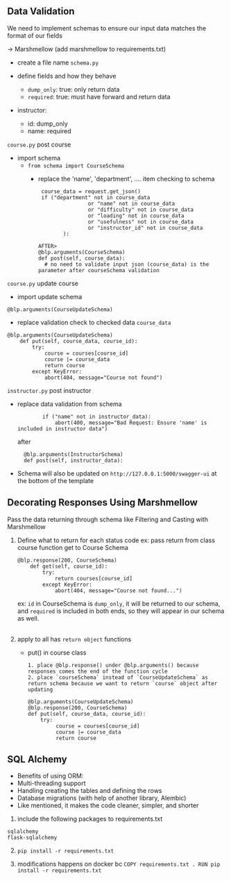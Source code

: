 ## Data Validation
We need to implement schemas to ensure our input data matches the format of our fields

-> Marshmellow (add marshmellow to requirements.txt)

- create a file name `schema.py`
- define fields and how they behave

  - `dump_only`: true: only return data
  - `required`: true: must have forward and return data
- instructor:
  - id: dump_only
  - name: required

`course.py` post course
- import schema
  - `from schema import CourseSchema`
    - replace the 'name', 'department', .... item checking to schema
      
           course_data = request.get_json()
           if ("department" not in course_data
                          or "name" not in course_data
                          or "difficulty" not in course_data
                          or "loading" not in course_data
                          or "usefulness" not in course_data
                          or "instructor_id" not in course_data
                  ):
          
          AFTER>
          @blp.arguments(CourseSchema)
          def post(self, course_data):
            # no need to validate input json (course_data) is the parameter after courseSchema validation
  
`course.py` update course
- import update schema
```
@blp.arguments(CourseUpdateSchema)
```
- replace validation check to checked data `course_data`
```
@blp.arguments(CourseUpdateSchema)
    def put(self, course_data, course_id):
        try:
            course = courses[course_id]
            course |= course_data
            return course
        except KeyError:
            abort(404, message="Course not found")
```

`instructor.py` post instructor

- replace data validation from schema
    ```
            if ("name" not in instructor_data):
                abort(400, message="Bad Request: Ensure 'name' is included in instructor data")
    ```
    after
    ```
      @blp.arguments(InstructorSchema)
      def post(self, instructor_data):
    ```
  
- Schema will also be updated on `http://127.0.0.1:5000/swagger-ui` at the bottom of the template


## Decorating Responses Using Marshmellow
Pass the data returning through schema like Filtering and Casting with Marshmellow

1. Define what to return for each status code
    ex: pass return from class course function get to Course Schema
    ```
    @blp.response(200, CourseSchema)
        def get(self, course_id):
            try:
                return courses[course_id]
            except KeyError:
                abort(404, message="Course not found...")
    
   ```
   ex: `id` in CourseSchema is `dump_only`, it will be returned to our schema, and `required` is included in both ends,
        so they will appear in our schema as well. <br><br>

2. apply to all has `return object` functions
    - put() in course class
      ```
      1. place @blp.response() under @blp.arguments() because responses comes the end of the function cycle
      2. place `courseSchema` instead of `CourseUpdateSchema` as return schema because we want to return `course` object after updating
      
      @blp.arguments(CourseUpdateSchema)
      @blp.response(200, CourseSchema)
      def put(self, course_data, course_id):
          try:
               course = courses[course_id]
               course |= course_data
               return course
      ```
      

## SQL Alchemy
- Benefits of using ORM:
- Multi-threading support
- Handling creating the tables and defining the rows
- Database migrations (with help of another library, Alembic)
- Like mentioned, it makes the code cleaner, simpler, and shorter

1. include the following packages to requirements.txt
```
sqlalchemy
flask-sqlalchemy
```

2. `pip install -r requirements.txt`

3. modifications happens on docker bc
   `COPY requirements.txt .
    RUN pip install -r requirements.txt    
   `
